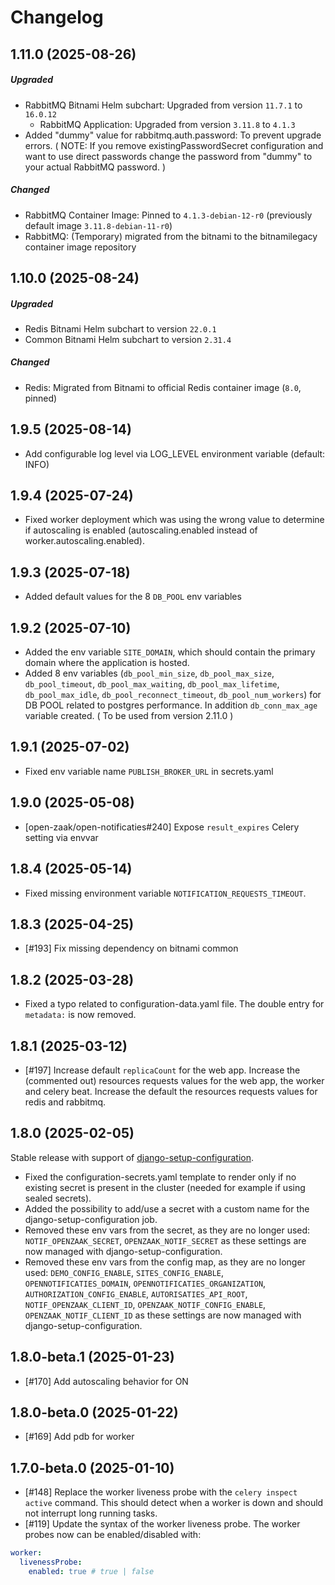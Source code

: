 # Changelog


## 1.11.0 (2025-08-26)
##### Upgraded
- RabbitMQ Bitnami Helm subchart: Upgraded from version `11.7.1` to `16.0.12`
  * RabbitMQ Application: Upgraded from version `3.11.8` to `4.1.3`
- Added "dummy" value for rabbitmq.auth.password: To prevent upgrade errors. ( NOTE: If you remove existingPasswordSecret configuration and want to use direct passwords change the password from "dummy" to your actual RabbitMQ password. )
##### Changed
- RabbitMQ Container Image: Pinned to `4.1.3-debian-12-r0` (previously default image `3.11.8-debian-11-r0`)
- RabbitMQ: (Temporary) migrated from the bitnami to the bitnamilegacy container image repository

## 1.10.0 (2025-08-24)
##### Upgraded
- Redis Bitnami Helm subchart to version `22.0.1`
- Common Bitnami Helm subchart to version `2.31.4`
##### Changed
- Redis: Migrated from Bitnami to official Redis container image (`8.0`, pinned)

## 1.9.5 (2025-08-14)

- Add configurable log level via LOG_LEVEL environment variable (default: INFO)

## 1.9.4 (2025-07-24)

- Fixed worker deployment which was using the wrong value to determine if autoscaling is enabled (autoscaling.enabled instead of worker.autoscaling.enabled).

## 1.9.3 (2025-07-18)

- Added default values for the 8 `DB_POOL` env variables

## 1.9.2 (2025-07-10)

- Added the env variable `SITE_DOMAIN`, which should contain the primary domain where the application is hosted.
- Added 8 env variables (`db_pool_min_size`, `db_pool_max_size`, `db_pool_timeout`, `db_pool_max_waiting`, `db_pool_max_lifetime`, `db_pool_max_idle`, `db_pool_reconnect_timeout`, `db_pool_num_workers`) for DB POOL related to postgres performance. In addition `db_conn_max_age` variable created. ( To be used from version 2.11.0 )

## 1.9.1 (2025-07-02)

- Fixed env variable name `PUBLISH_BROKER_URL` in secrets.yaml

## 1.9.0 (2025-05-08)

- [open-zaak/open-notificaties#240] Expose `result_expires` Celery setting via envvar

## 1.8.4 (2025-05-14)

- Fixed missing environment variable `NOTIFICATION_REQUESTS_TIMEOUT`.

## 1.8.3 (2025-04-25)
- [#193] Fix missing dependency on bitnami common

## 1.8.2 (2025-03-28)

- Fixed a typo related to configuration-data.yaml file. The double entry for `metadata:` is now removed.

## 1.8.1 (2025-03-12)

- [#197] Increase default `replicaCount` for the web app. Increase the (commented out) resources requests values for the web app, the worker and celery beat. Increase the default the resources requests values for redis and rabbitmq.

## 1.8.0 (2025-02-05)

Stable release with support of [django-setup-configuration](https://github.com/maykinmedia/django-setup-configuration). 

- Fixed the configuration-secrets.yaml template to render only if no existing secret is present in the cluster (needed for example if using sealed secrets).
- Added the possibility to add/use a secret with a custom name for the django-setup-configuration job.
- Removed these env vars from the secret, as they are no longer used: `NOTIF_OPENZAAK_SECRET`, `OPENZAAK_NOTIF_SECRET` as these settings are now managed with django-setup-configuration.
- Removed these env vars from the config map, as they are no longer used: `DEMO_CONFIG_ENABLE`, `SITES_CONFIG_ENABLE`, `OPENNOTIFICATIES_DOMAIN`, `OPENNOTIFICATIES_ORGANIZATION`, `AUTHORIZATION_CONFIG_ENABLE`, `AUTORISATIES_API_ROOT`, `NOTIF_OPENZAAK_CLIENT_ID`, `OPENZAAK_NOTIF_CONFIG_ENABLE`, `OPENZAAK_NOTIF_CLIENT_ID` as these settings are now managed with django-setup-configuration.

## 1.8.0-beta.1 (2025-01-23)

- [#170] Add autoscaling behavior for ON

## 1.8.0-beta.0 (2025-01-22)

- [#169] Add pdb for worker

## 1.7.0-beta.0 (2025-01-10)

- [#148] Replace the worker liveness probe with the `celery inspect active` command. This should detect when a worker is down and should not interrupt long running tasks.
- [#119] Update the syntax of the worker liveness probe. The worker probes now can be enabled/disabled with:

```yaml
worker:
  livenessProbe:
    enabled: true # true | false
```
